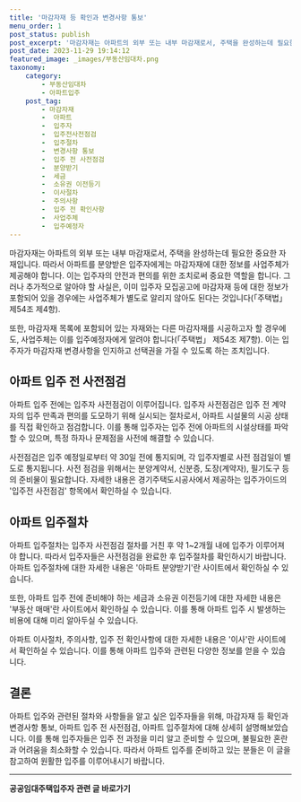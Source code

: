 ```yaml
---
title: '마감자재 등 확인과 변경사항 통보'
menu_order: 1
post_status: publish
post_excerpt: '마감자재는 아파트의 외부 또는 내부 마감재로서, 주택을 완성하는데 필요한 중요한 자재입니다. 따라서 아파트를 분양받은 입주자에게는 마감자재에 대한 정보를 사업주체가 제공해야 합니다. 이는 입주자의 안전과 편의를 위한 조치로써 중요한 역할을 합니다. 그러나 추가적으로 알아야 할 사실은, 이미 입주자 모집공고에 마감자재 등에 대한 정보가 포함되어 있을 경우에는 사업주체가 별도로 알리지 않아도 된다는 것입니다  주택법  제54조 제4항 .'
post_date: 2023-11-29 19:14:12
featured_image: _images/부동산임대차.png
taxonomy:
    category:
        - 부동산임대차
        - 아파트입주
    post_tag:
        - 마감자재
        -  아파트
        -  입주자
        -  입주전사전점검
        -  입주절차
        -  변경사항 통보
        -  입주 전 사전점검
        -  분양받기
        -  세금
        -  소유권 이전등기
        -  이사절차
        -  주의사항
        -  입주 전 확인사항
        -  사업주체
        -  입주예정자
---
```



마감자재는 아파트의 외부 또는 내부 마감재로서, 주택을 완성하는데 필요한 중요한 자재입니다. 따라서 아파트를 분양받은 입주자에게는 마감자재에 대한 정보를 사업주체가 제공해야 합니다. 이는 입주자의 안전과 편의를 위한 조치로써 중요한 역할을 합니다. 그러나 추가적으로 알아야 할 사실은, 이미 입주자 모집공고에 마감자재 등에 대한 정보가 포함되어 있을 경우에는 사업주체가 별도로 알리지 않아도 된다는 것입니다(「주택법」 제54조 제4항).

또한, 마감자재 목록에 포함되어 있는 자재와는 다른 마감자재를 시공하고자 할 경우에도, 사업주체는 이를 입주예정자에게 알려야 합니다(「주택법」 제54조 제7항). 이는 입주자가 마감자재 변경사항을 인지하고 선택권을 가질 수 있도록 하는 조치입니다.

## 아파트 입주 전 사전점검

아파트 입주 전에는 입주자 사전점검이 이루어집니다. 입주자 사전점검은 입주 전 계약자의 입주 만족과 편의를 도모하기 위해 실시되는 절차로서, 아파트 시설물의 시공 상태를 직접 확인하고 점검합니다. 이를 통해 입주자는 입주 전에 아파트의 시설상태를 파악할 수 있으며, 특정 하자나 문제점을 사전에 해결할 수 있습니다. 

사전점검은 입주 예정일로부터 약 30일 전에 통지되며, 각 입주자별로 사전 점검일이 별도로 통지됩니다. 사전 점검을 위해서는 분양계약서, 신분증, 도장(계약자), 필기도구 등의 준비물이 필요합니다. 자세한 내용은 경기주택도시공사에서 제공하는 입주가이드의 '입주전 사전점검' 항목에서 확인하실 수 있습니다.

## 아파트 입주절차

아파트 입주절차는 입주자 사전점검 절차를 거친 후 약 1~2개월 내에 입주가 이루어져야 합니다. 따라서 입주자들은 사전점검을 완료한 후 입주절차를 확인하시기 바랍니다. 아파트 입주절차에 대한 자세한 내용은 '아파트 분양받기'란 사이트에서 확인하실 수 있습니다.

또한, 아파트 입주 전에 준비해야 하는 세금과 소유권 이전등기에 대한 자세한 내용은 '부동산 매매'란 사이트에서 확인하실 수 있습니다. 이를 통해 아파트 입주 시 발생하는 비용에 대해 미리 알아두실 수 있습니다.

아파트 이사절차, 주의사항, 입주 전 확인사항에 대한 자세한 내용은 '이사'란 사이트에서 확인하실 수 있습니다. 이를 통해 아파트 입주와 관련된 다양한 정보를 얻을 수 있습니다.

## 결론

아파트 입주와 관련된 절차와 사항들을 알고 싶은 입주자들을 위해, 마감자재 등 확인과 변경사항 통보, 아파트 입주 전 사전점검, 아파트 입주절차에 대해 상세히 설명해보았습니다. 이를 통해 입주자들은 입주 전 과정을 미리 알고 준비할 수 있으며, 불필요한 혼란과 어려움을 최소화할 수 있습니다. 따라서 아파트 입주를 준비하고 있는 분들은 이 글을 참고하여 원활한 입주를 이루어내시기 바랍니다.
<!-- wp:separator -->
<hr class="wp-block-separator has-alpha-channel-opacity"/>
<!-- /wp:separator -->

<!-- wp:group {"backgroundColor":"base","layout":{"type":"constrained"}} -->
<div class="wp-block-group has-base-background-color has-background"><!-- wp:paragraph {"align":"center","fontSize":"medium"} -->
<p class="has-text-align-center has-large-font-size"><strong>공공임대주택입주자 관련 글 바로가기</strong></p>
<!-- /wp:paragraph -->


<!-- wp:latest-posts
{"categories":[{"id":23059,"count":19,"description":"","link":"https://uknowlaw.com/category/%ea%b3%b5%ea%b3%b5%ec%9e%84%eb%8c%80%ec%a3%bc%ed%83%9d%ec%9e%85%ec%a3%bc%ec%9e%90/","name":"공공임대주택입주자","slug":"공공임대주택입주자","taxonomy":"category","parent":0,"meta":[],"_links":{"self":[{"href":"https://uknowlaw.com/wp-json/wp/v2/categories/23059"}],"collection":[{"href":"https://uknowlaw.com/wp-json/wp/v2/categories"}],"about":[{"href":"https://uknowlaw.com/wp-json/wp/v2/taxonomies/category"}],"wp:post_type":[{"href":"https://uknowlaw.com/wp-json/wp/v2/posts?categories=23059"}],"curies":[{"name":"wp","href":"https://api.w.org/{rel}","templated":true}]}}],"postsToShow":100,"excerptLength":28,"postLayout":"grid","columns":2,"featuredImageAlign":"left","featuredImageSizeSlug":"large","fontSize":"small"} /--></div>
<!-- /wp:group -->